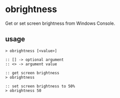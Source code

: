 # obrightness

Get or set screen brightness from Windows Console.


## usage

```batch
> obrightness [<value>]

:: [] -> optional argument
:: <> -> argument value
```

```batch
:: get screen brightness
> obrightness

:: set screen brightness to 50%
> obrightness 50
```
